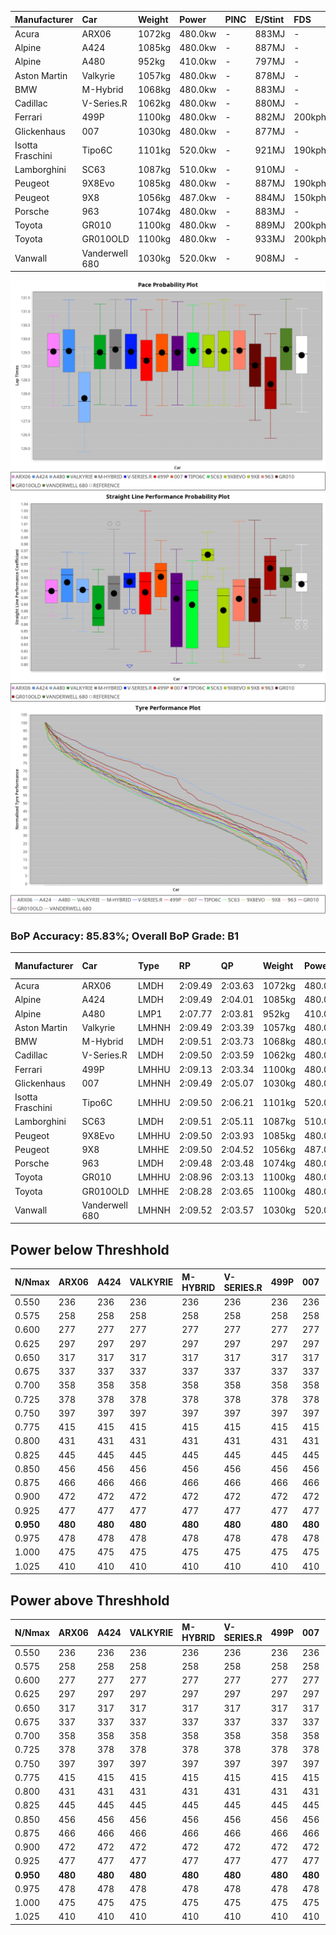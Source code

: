 | Manufacturer     | Car            | Weight | Power   | PINC    | E/Stint | FDS     |
|:-|:-|:-|:-|:-|:-|:-|
| Acura            | ARX06          | 1072kg | 480.0kw |    -    | 883MJ   |    -    |
| Alpine           | A424           | 1085kg | 480.0kw |    -    | 887MJ   |    -    |
| Alpine           | A480           | 952kg  | 410.0kw |    -    | 797MJ   |    -    |
| Aston Martin     | Valkyrie       | 1057kg | 480.0kw |    -    | 878MJ   |    -    |
| BMW              | M-Hybrid       | 1068kg | 480.0kw |    -    | 883MJ   |    -    |
| Cadillac         | V-Series.R     | 1062kg | 480.0kw |    -    | 880MJ   |    -    |
| Ferrari          | 499P           | 1100kg | 480.0kw |    -    | 882MJ   | 200kph  |
| Glickenhaus      | 007            | 1030kg | 480.0kw |    -    | 877MJ   |    -    |
| Isotta Fraschini | Tipo6C         | 1101kg | 520.0kw |    -    | 921MJ   | 190kph  |
| Lamborghini      | SC63           | 1087kg | 510.0kw |    -    | 910MJ   |    -    |
| Peugeot          | 9X8Evo         | 1085kg | 480.0kw |    -    | 887MJ   | 190kph  |
| Peugeot          | 9X8            | 1056kg | 487.0kw |    -    | 884MJ   | 150kph  |
| Porsche          | 963            | 1074kg | 480.0kw |    -    | 883MJ   |    -    |
| Toyota           | GR010          | 1100kg | 480.0kw |    -    | 889MJ   | 200kph  |
| Toyota           | GR010OLD       | 1100kg | 480.0kw |    -    | 933MJ   | 200kph  |
| Vanwall          | Vanderwell 680 | 1030kg | 520.0kw |    -    | 908MJ   |    -    |

![PACECHART](./IMG/AUTO.png)
![STRAIGHTLINEPERFORMANCECHART](./IMG/AUTO_sp.png)
![TYREPERFORMANCECHART](./IMG/AUTO_tw.png)

### BoP Accuracy: 85.83%; Overall BoP Grade: B1
| Manufacturer     | Car            | Type  | RP      | QP      | Weight | Power¹  | Threshhold | PINC    | Power²   | E/Stint | AVG Vmax  | FDS     | RDLC | L/Stint | BOP-Grade | Model Accuracy | Model Points | Match%  | SimDiff |
|:-|:-|:-|:-|:-|:-|:-|:-|:-|:-|:-|:-|:-|:-|:-|:-|:-|:-|:-|:-|
| Acura            | ARX06          | LMDH  | 2:09.49 | 2:03.63 | 1072kg | 480.0kw | 0.0kph     |    -    | 480.00kw |  883MJ  | 290.29kph |    -    | 1.00 | 25      | +B1       | 100.00%        | 996          | 89.86%  | #       |
| Alpine           | A424           | LMDH  | 2:09.49 | 2:04.01 | 1085kg | 480.0kw | 0.0kph     |    -    | 480.00kw |  887MJ  | 293.08kph |    -    | 0.98 | 25      | +B1       | 97.47%         | 1810         | 86.53%  | #       |
| Alpine           | A480           | LMP1  | 2:07.77 | 2:03.81 |  952kg | 410.0kw | 0.0kph     |    -    | 410.00kw |  797MJ  | 290.28kph |    -    | 0.98 | 23      | -Ω1       | 92.36%         | 1643         | 41.86%  | -0.66   |
| Aston Martin     | Valkyrie       | LMHNH | 2:09.49 | 2:03.39 | 1057kg | 480.0kw | 0.0kph     |    -    | 480.00kw |  878MJ  | 287.28kph |    -    | 1.02 | 25      | +C1       | 100.00%        | 466          | 79.97%  | #       |
| BMW              | M-Hybrid       | LMDH  | 2:09.51 | 2:03.73 | 1068kg | 480.0kw | 0.0kph     |    -    | 480.00kw |  883MJ  | 290.64kph |    -    | 1.00 | 25      | +A2       | 100.00%        | 3339         | 94.38%  | #       |
| Cadillac         | V-Series.R     | LMDH  | 2:09.50 | 2:03.59 | 1062kg | 480.0kw | 0.0kph     |    -    | 480.00kw |  880MJ  | 291.82kph |    -    | 1.01 | 25      | +B1       | 99.00%         | 6039         | 86.45%  | #       |
| Ferrari          | 499P           | LMHHU | 2:09.13 | 2:03.34 | 1100kg | 480.0kw | 0.0kph     |    -    | 480.00kw |  882MJ  | 288.81kph | 200kph  | 1.01 | 25      | ~A1       | 99.56%         | 7418         | 96.73%  | #       |
| Glickenhaus      | 007            | LMHNH | 2:09.49 | 2:05.07 | 1030kg | 480.0kw | 0.0kph     |    -    | 480.00kw |  877MJ  | 295.81kph |    -    | 0.97 | 25      | +A2       | 93.90%         | 2170         | 90.38%  | +1.20   |
| Isotta Fraschini | Tipo6C         | LMHHU | 2:09.50 | 2:06.21 | 1101kg | 520.0kw | 0.0kph     |    -    | 520.00kw |  921MJ  | 291.25kph | 190kph  | 1.03 | 25      | +D1       | 97.73%         | 129          | 68.30%  | +2.11   |
| Lamborghini      | SC63           | LMDH  | 2:09.51 | 2:05.11 | 1087kg | 510.0kw | 0.0kph     |    -    | 510.00kw |  910MJ  | 289.42kph |    -    | 1.02 | 25      | +A2       | 100.00%        | 784          | 92.75%  | +1.88   |
| Peugeot          | 9X8Evo         | LMHHU | 2:09.50 | 2:03.93 | 1085kg | 480.0kw | 0.0kph     |    -    | 480.00kw |  887MJ  | 299.01kph | 190kph  | 0.97 | 25      | +A2       | 100.00%        | 1889         | 92.94%  | #       |
| Peugeot          | 9X8            | LMHHE | 2:09.50 | 2:04.52 | 1056kg | 487.0kw | 0.0kph     |    -    | 487.00kw |  884MJ  | 287.18kph | 150kph  | 1.02 | 25      | ~A1       | 99.16%         | 4816         | 100.00% | +0.83   |
| Porsche          | 963            | LMDH  | 2:09.48 | 2:03.48 | 1074kg | 480.0kw | 0.0kph     |    -    | 480.00kw |  883MJ  | 288.38kph |    -    | 1.00 | 25      | ~A1       | 100.00%        | 14574        | 100.00% | #       |
| Toyota           | GR010          | LMHHU | 2:08.96 | 2:03.13 | 1100kg | 480.0kw | 0.0kph     |    -    | 480.00kw |  889MJ  | 286.79kph | 200kph  | 1.01 | 25      | -A2       | 97.78%         | 5323         | 90.41%  | #       |
| Toyota           | GR010OLD       | LMHHE | 2:08.28 | 2:03.65 | 1100kg | 480.0kw | 0.0kph     |    -    | 480.00kw |  933MJ  | 294.30kph | 200kph  | 1.00 | 25      | -D2       | 94.52%         | 690          | 62.79%  | +2.26   |
| Vanwall          | Vanderwell 680 | LMHNH | 2:09.52 | 2:03.57 | 1030kg | 520.0kw | 0.0kph     |    -    | 520.00kw |  908MJ  | 299.67kph |    -    | 1.02 | 25      | ~A1       | 95.37%         | 639          | 100.00% | +0.04   |

## Power below Threshhold
| N/Nmax    | ARX06   | A424    | VALKYRIE | M-HYBRID | V-SERIES.R | 499P    | 007     | TIPO6C  | SC63    | 9X8EVO  | 9X8     | 963     | GR010   | GR010OLD | VANDERWELL 680 | ​     | RPM      | A480    |
|:-|:-|:-|:-|:-|:-|:-|:-|:-|:-|:-|:-|:-|:-|:-|:-|:-|:-|:-|
|  0.550    |  236    |  236    |  236     |  236     |  236       |  236    |  236    |  256    |  251    |  236    |  240    |  236    |  236    |  236     |  256           |  ​    |   --     |   -     |
|  0.575    |  258    |  258    |  258     |  258     |  258       |  258    |  258    |  279    |  274    |  258    |  262    |  258    |  258    |  258     |  279           |  ​    |   --     |   -     |
|  0.600    |  277    |  277    |  277     |  277     |  277       |  277    |  277    |  300    |  295    |  277    |  281    |  277    |  277    |  277     |  300           |  ​    |   --     |   -     |
|  0.625    |  297    |  297    |  297     |  297     |  297       |  297    |  297    |  322    |  316    |  297    |  301    |  297    |  297    |  297     |  322           |  ​    |   --     |   -     |
|  0.650    |  317    |  317    |  317     |  317     |  317       |  317    |  317    |  343    |  337    |  317    |  322    |  317    |  317    |  317     |  343           |  ​    |   --     |   -     |
|  0.675    |  337    |  337    |  337     |  337     |  337       |  337    |  337    |  365    |  358    |  337    |  342    |  337    |  337    |  337     |  365           |  ​    |   --     |   -     |
|  0.700    |  358    |  358    |  358     |  358     |  358       |  358    |  358    |  387    |  380    |  358    |  363    |  358    |  358    |  358     |  387           |  ​    |   --     |   -     |
|  0.725    |  378    |  378    |  378     |  378     |  378       |  378    |  378    |  409    |  401    |  378    |  383    |  378    |  378    |  378     |  409           |  ​    |   --     |   -     |
|  0.750    |  397    |  397    |  397     |  397     |  397       |  397    |  397    |  430    |  422    |  397    |  403    |  397    |  397    |  397     |  430           |  ​    |   --     |   -     |
|  0.775    |  415    |  415    |  415     |  415     |  415       |  415    |  415    |  449    |  441    |  415    |  421    |  415    |  415    |  415     |  449           |  ​    |  5000    |  241    |
|  0.800    |  431    |  431    |  431     |  431     |  431       |  431    |  431    |  467    |  458    |  431    |  437    |  431    |  431    |  431     |  467           |  ​    |  5500    |  284    |
|  0.825    |  445    |  445    |  445     |  445     |  445       |  445    |  445    |  482    |  473    |  445    |  452    |  445    |  445    |  445     |  482           |  ​    |  6000    |  318    |
|  0.850    |  456    |  456    |  456     |  456     |  456       |  456    |  456    |  494    |  485    |  456    |  463    |  456    |  456    |  456     |  494           |  ​    |  6500    |  359    |
|  0.875    |  466    |  466    |  466     |  466     |  466       |  466    |  466    |  505    |  495    |  466    |  473    |  466    |  466    |  466     |  505           |  ​    |  7000    |  401    |
|  0.900    |  472    |  472    |  472     |  472     |  472       |  472    |  472    |  512    |  502    |  472    |  479    |  472    |  472    |  472     |  512           |  ​    |  7500    |  411    |
|  0.925    |  477    |  477    |  477     |  477     |  477       |  477    |  477    |  517    |  507    |  477    |  484    |  477    |  477    |  477     |  517           |  ​    |  8000    |  407    |
| **0.950** | **480** | **480** | **480**  | **480**  | **480**    | **480** | **480** | **520** | **510** | **480** | **487** | **480** | **480** | **480**  | **520**        | **​** | **8500** | **410** |
|  0.975    |  478    |  478    |  478     |  478     |  478       |  478    |  478    |  518    |  508    |  478    |  485    |  478    |  478    |  478     |  518           |  ​    |  9000    |  205    |
|  1.000    |  475    |  475    |  475     |  475     |  475       |  475    |  475    |  514    |  505    |  475    |  482    |  475    |  475    |  475     |  514           |  ​    |   --     |   -     |
|  1.025    |  410    |  410    |  410     |  410     |  410       |  410    |  410    |  444    |  436    |  410    |  416    |  410    |  410    |  410     |  444           |  ​    |   --     |   -     |

## Power above Threshhold
| N/Nmax    | ARX06   | A424    | VALKYRIE | M-HYBRID | V-SERIES.R | 499P    | 007     | TIPO6C  | SC63    | 9X8EVO  | 9X8     | 963     | GR010   | GR010OLD | VANDERWELL 680 | ​     | RPM      | A480    |
|:-|:-|:-|:-|:-|:-|:-|:-|:-|:-|:-|:-|:-|:-|:-|:-|:-|:-|:-|
|  0.550    |  236    |  236    |  236     |  236     |  236       |  236    |  236    |  256    |  251    |  236    |  240    |  236    |  236    |  236     |  256           |  ​    |   --     |   -     |
|  0.575    |  258    |  258    |  258     |  258     |  258       |  258    |  258    |  279    |  274    |  258    |  262    |  258    |  258    |  258     |  279           |  ​    |   --     |   -     |
|  0.600    |  277    |  277    |  277     |  277     |  277       |  277    |  277    |  300    |  295    |  277    |  281    |  277    |  277    |  277     |  300           |  ​    |   --     |   -     |
|  0.625    |  297    |  297    |  297     |  297     |  297       |  297    |  297    |  322    |  316    |  297    |  301    |  297    |  297    |  297     |  322           |  ​    |   --     |   -     |
|  0.650    |  317    |  317    |  317     |  317     |  317       |  317    |  317    |  343    |  337    |  317    |  322    |  317    |  317    |  317     |  343           |  ​    |   --     |   -     |
|  0.675    |  337    |  337    |  337     |  337     |  337       |  337    |  337    |  365    |  358    |  337    |  342    |  337    |  337    |  337     |  365           |  ​    |   --     |   -     |
|  0.700    |  358    |  358    |  358     |  358     |  358       |  358    |  358    |  387    |  380    |  358    |  363    |  358    |  358    |  358     |  387           |  ​    |   --     |   -     |
|  0.725    |  378    |  378    |  378     |  378     |  378       |  378    |  378    |  409    |  401    |  378    |  383    |  378    |  378    |  378     |  409           |  ​    |   --     |   -     |
|  0.750    |  397    |  397    |  397     |  397     |  397       |  397    |  397    |  430    |  422    |  397    |  403    |  397    |  397    |  397     |  430           |  ​    |   --     |   -     |
|  0.775    |  415    |  415    |  415     |  415     |  415       |  415    |  415    |  449    |  441    |  415    |  421    |  415    |  415    |  415     |  449           |  ​    |  5000    |  241    |
|  0.800    |  431    |  431    |  431     |  431     |  431       |  431    |  431    |  467    |  458    |  431    |  437    |  431    |  431    |  431     |  467           |  ​    |  5500    |  284    |
|  0.825    |  445    |  445    |  445     |  445     |  445       |  445    |  445    |  482    |  473    |  445    |  452    |  445    |  445    |  445     |  482           |  ​    |  6000    |  318    |
|  0.850    |  456    |  456    |  456     |  456     |  456       |  456    |  456    |  494    |  485    |  456    |  463    |  456    |  456    |  456     |  494           |  ​    |  6500    |  359    |
|  0.875    |  466    |  466    |  466     |  466     |  466       |  466    |  466    |  505    |  495    |  466    |  473    |  466    |  466    |  466     |  505           |  ​    |  7000    |  401    |
|  0.900    |  472    |  472    |  472     |  472     |  472       |  472    |  472    |  512    |  502    |  472    |  479    |  472    |  472    |  472     |  512           |  ​    |  7500    |  411    |
|  0.925    |  477    |  477    |  477     |  477     |  477       |  477    |  477    |  517    |  507    |  477    |  484    |  477    |  477    |  477     |  517           |  ​    |  8000    |  407    |
| **0.950** | **480** | **480** | **480**  | **480**  | **480**    | **480** | **480** | **520** | **510** | **480** | **487** | **480** | **480** | **480**  | **520**        | **​** | **8500** | **410** |
|  0.975    |  478    |  478    |  478     |  478     |  478       |  478    |  478    |  518    |  508    |  478    |  485    |  478    |  478    |  478     |  518           |  ​    |  9000    |  205    |
|  1.000    |  475    |  475    |  475     |  475     |  475       |  475    |  475    |  514    |  505    |  475    |  482    |  475    |  475    |  475     |  514           |  ​    |   --     |   -     |
|  1.025    |  410    |  410    |  410     |  410     |  410       |  410    |  410    |  444    |  436    |  410    |  416    |  410    |  410    |  410     |  444           |  ​    |   --     |   -     |
